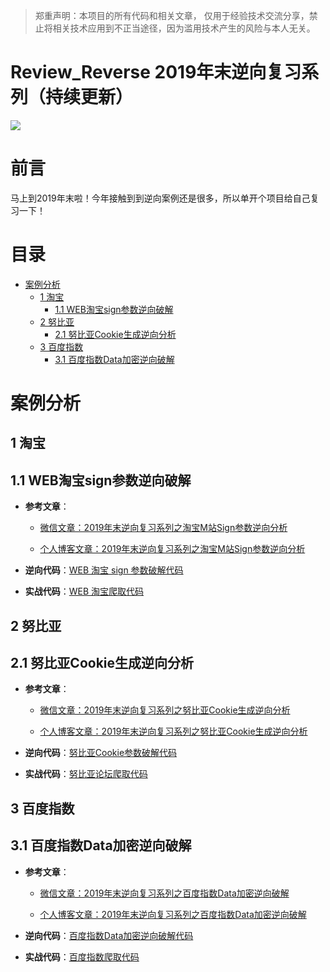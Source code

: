 > 郑重声明：本项目的所有代码和相关文章， 仅用于经验技术交流分享，禁止将相关技术应用到不正当途径，因为滥用技术产生的风险与本人无关。

# Review_Reverse 2019年末逆向复习系列（持续更新）

![](https://github.com/lateautumn4lin/Review_Reverse/blob/master/main.png)

# 前言

马上到2019年末啦！今年接触到到逆向案例还是很多，所以单开个项目给自己复习一下！

# 目录

- [案例分析](#案例分析)
  - [1 淘宝](#1-淘宝)
    - [1.1 WEB淘宝sign参数逆向破解](#1.1-WEB淘宝sign参数逆向破解)
  - [2 努比亚](#2-努比亚)
    - [2.1 努比亚Cookie生成逆向分析](#2.1-努比亚Cookie生成逆向分析)
  - [3 百度指数](#3-百度指数)
    - [3.1 百度指数Data加密逆向破解](#3.1-百度指数Data加密逆向破解)

# 案例分析

## 1 淘宝

## 1.1 WEB淘宝sign参数逆向破解

- **参考文章**：

  - [微信文章：2019年末逆向复习系列之淘宝M站Sign参数逆向分析](https://mp.weixin.qq.com/s?__biz=MzIzOTQzNDIyOA==&mid=100000296&idx=1&sn=bcb858c0b4f8f460d5cd6433965b9339&chksm=692b62b35e5ceba597b830ca4d7451b709c31c2aaa84351888ae7c5d82c68ef740cc53b4eb79&scene=0&xtrack=1&key=a089b840afa72487c5c947dd508eadd32a992303f4ecd2e171ce6677361f96b52daadccce30cb283e1639dffb4aa7b6c8aa6d499d0b1dd2af982b26ffd444c11bd5d07b6fd9c58e822fc2d7e77941498&ascene=1&uin=MjE5NTExNzYxMA%3D%3D&devicetype=Windows+10&version=62070158&lang=zh_CN&pass_ticket=vdb3234iVj%2FTN%2FTiZH4WfOoiCpc5yB%2FlSEc2AQtost8B7g3si%2B4YtP%2Bp6RRNb7Mc)

  - [个人博客文章：2019年末逆向复习系列之淘宝M站Sign参数逆向分析](https://cloudcrawler.club/tao-bao-m-zhan-sign-can-shu-ni-xiang-fen-xi.html)
- **逆向代码**：[WEB 淘宝 sign 参数破解代码](https://github.com/lateautumn4lin/Review_Reverse/blob/master/tb/m_tb.py)
- **实战代码**：[WEB 淘宝爬取代码](https://github.com/lateautumn4lin/Review_Reverse/blob/master/tb/m_tb_example.py)


## 2 努比亚

## 2.1 努比亚Cookie生成逆向分析

- **参考文章**：

  - [微信文章：2019年末逆向复习系列之努比亚Cookie生成逆向分析](https://mp.weixin.qq.com/s?__biz=MzIzOTQzNDIyOA==&mid=2247483980&idx=1&sn=c17b106f84cb8dd2cb88e774723bec75&chksm=e92b62d7de5cebc11f3ece8d458c76c183871b060549e01865c8e4b97ab6ce7ba47337d43a64&token=1415978371&lang=zh_CN#rd)

  - [个人博客文章：2019年末逆向复习系列之努比亚Cookie生成逆向分析](https://cloudcrawler.club/nu-bi-ya-cookie-sheng-cheng-ni-xiang-fen-xi.html)

- **逆向代码**：[努比亚Cookie参数破解代码](https://github.com/lateautumn4lin/Review_Reverse/blob/master/nubia/m_nubia.py)
- **实战代码**：[努比亚论坛爬取代码](https://github.com/lateautumn4lin/Review_Reverse/blob/master/test/test_m_nubia.py)

## 3 百度指数

## 3.1 百度指数Data加密逆向破解

- **参考文章**：

  - [微信文章：2019年末逆向复习系列之百度指数Data加密逆向破解](https://mp.weixin.qq.com/s?__biz=MzIzOTQzNDIyOA==&mid=2247483980&idx=1&sn=c17b106f84cb8dd2cb88e774723bec75&chksm=e92b62d7de5cebc11f3ece8d458c76c183871b060549e01865c8e4b97ab6ce7ba47337d43a64&token=1415978371&lang=zh_CN#rd)

  - [个人博客文章：2019年末逆向复习系列之百度指数Data加密逆向破解](https://cloudcrawler.club/bai-du-zhi-shu-data-jia-mi-ni-xiang-po-jie.html)

- **逆向代码**：[百度指数Data加密逆向破解代码](https://github.com/lateautumn4lin/Review_Reverse/blob/master/baidu/baidu_index/m_baidu_index.py)
- **实战代码**：[百度指数爬取代码](https://github.com/lateautumn4lin/Review_Reverse/blob/master/baidu/baidu_index/m_baidu_index_example.py)
